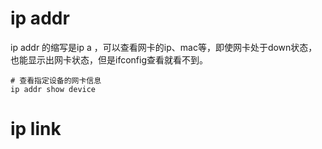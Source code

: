 # ip addr

ip addr 的缩写是ip a ，可以查看网卡的ip、mac等，即使网卡处于down状态，也能显示出网卡状态，但是ifconfig查看就看不到。

```
# 查看指定设备的网卡信息
ip addr show device

```
# ip link

